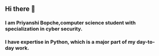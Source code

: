 ## Hi there 👋
### I am Priyanshi Bopche,computer science student with specialization in cyber security.
### I have expertise in Python, which is a major part of my day-to-day work.


<!--
**PriyanshiBopche/PriyanshiBopche** is a ✨ _special_ ✨ repository because its `README.md` (this file) appears on your GitHub profile.

Here are some ideas to get you started:

- 🔭 I’m currently working on ...
- 🌱 I’m currently learning ...
- 👯 I’m looking to collaborate on ...
- 🤔 I’m looking for help with ...
- 💬 Ask me about ...
- 📫 How to reach me: ...
- 😄 Pronouns: ...
- ⚡ Fun fact: ...
-->
